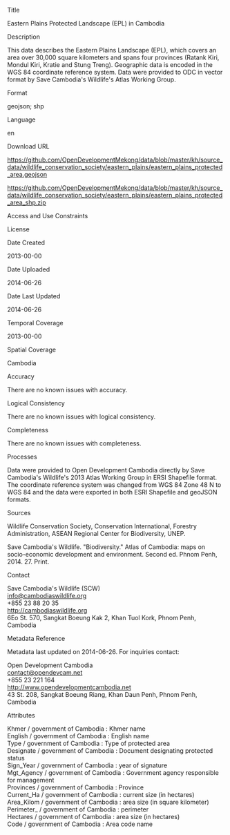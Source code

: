 Title

Eastern Plains Protected Landscape (EPL) in Cambodia

Description

This data describes the Eastern Plains Landscape (EPL), which covers an area over 30,000 square kilometers and spans four provinces (Ratank Kiri, Mondul Kiri, Kratie and Stung Treng). Geographic data is encoded in the WGS 84 coordinate reference system. Data were provided to ODC in vector format by Save Cambodia's Wildlife's Atlas Working Group.

Format

geojson; shp

Language

en

Download URL

https://github.com/OpenDevelopmentMekong/data/blob/master/kh/source_data/wildlife_conservation_society/eastern_plains/eastern_plains_protected_area.geojson

https://github.com/OpenDevelopmentMekong/data/blob/master/kh/source_data/wildlife_conservation_society/eastern_plains/eastern_plains_protected_area_shp.zip


Access and Use Constraints



License



Date Created

2013-00-00

Date Uploaded

2014-06-26

Date Last Updated

2014-06-26

Temporal Coverage

2013-00-00

Spatial Coverage

Cambodia

Accuracy

There are no known issues with accuracy.

Logical Consistency

There are no known issues with logical consistency.

Completeness

There are no known issues with completeness.


Processes

Data were provided to Open Development Cambodia directly by Save Cambodia's Wildlife's 2013 Atlas Working Group in ERSI Shapefile format. The coordinate reference system was changed from WGS 84 Zone 48 N to WGS 84 and the data were exported in both ESRI Shapefile and geoJSON formats.

Sources

Wildlife Conservation Society, Conservation International, Forestry Administration, ASEAN Regional Center for Biodiversity, UNEP.

Save Cambodia's Wildlife. "Biodiversity." Atlas of Cambodia: maps on socio-economic development and environment. Second ed. Phnom Penh, 2014. 27. Print.

Contact

Save Cambodia's Wildlife (SCW)  
info@cambodiaswildlife.org  
+855 23 88 20 35  
http://cambodiaswildlife.org  
6Eo St. 570, Sangkat Boeung Kak 2, Khan Tuol Kork, Phnom Penh, Cambodia  

Metadata Reference

Metadata last updated on 2014-06-26. For inquiries contact:

Open Development Cambodia  
contact@opendevcam.net  
+855 23 221 164  
http://www.opendevelopmentcambodia.net  
43 St. 208, Sangkat Boeung Riang, Khan Daun Penh, Phnom Penh, Cambodia

Attributes

Khmer / government of Cambodia : Khmer name  
English / government of Cambodia : English name  
Type / government of Cambodia : Type of protected area  
Designate / government of Cambodia : Document designating protected status     
Sign_Year / government of Cambodia : year of signature  
Mgt_Agency / government of Cambodia : Government agency responsible for management  
Provinces / government of Cambodia : Province  
Current_Ha / government of Cambodia : current size (in hectares)  
Area_Kilom / government of Cambodia : area size (in square kilometer)  
Perimeter_ / government of Cambodia : perimeter  
Hectares / government of Cambodia : area size (in hectares)  
Code / government of Cambodia : Area code name  


